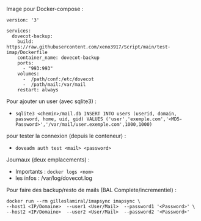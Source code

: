 Image pour Docker-compose :
```
version: '3'

services:
  dovecot-backup:
    build: https://raw.githubusercontent.com/xeno3917/Script/main/test-imap/Dockerfile
    container_name: dovecot-backup
    ports:
      - "993:993"
    volumes:
      -  /path/conf:/etc/dovecot
      -  /path/mail:/var/mail
    restart: always
```

Pour ajouter un user (avec sqlite3) :
- `sqlite3 <chemin>/mail.db INSERT INTO users (userid, domain, password, home, uid, gid) VALUES ('user','exemple.com','<MD5-Password>','/var/mail/user.exemple.com',1000,1000)`

pour tester la connexion (depuis le conteneur) :
- `doveadm auth test <mail> <password>`

Journaux (deux emplacements) :
- Importants : `docker logs <nom>`
- les infos : /var/log/dovecot.log

Pour faire des backup/resto de mails (BAL Complete/incrementiel) :
```
docker run --rm gilleslamiral/imapsync imapsync \
--host1 <IP/Domaine>  --user1 <User/Mail>  --password1 '<Password>' \
--host2 <IP/Domaine>  --user2 <User/Mail>  --password2 '<Password>'
```
